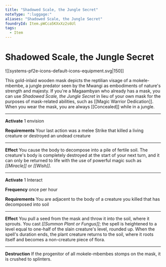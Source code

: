 ```yaml
---
title: "Shadowed Scale, the Jungle Secret"
noteType: ":luggage:"
aliases: "Shadowed Scale, the Jungle Secret"
foundryId: Item.pWCca5KXxXz2s6Ul
tags:
  - Item
---
```


# Shadowed Scale, the Jungle Secret
![[systems-pf2e-icons-default-icons-equipment.svg|150]]

This gold-inlaid wooden mask depicts the reptilian visage of a mokele-mbembe, a jungle predator seen by the Mwangi as embodiments of nature's strength and majesty. If you're a Magaambyan who already has a mask, you can use _Shadowed Scale, the Jungle Secret_ in lieu of your own mask for the purposes of mask-related abilities, such as [[Magic Warrior Dedication]]. When you wear the mask, you are always [[Concealed]] while in a jungle.

* * *

**Activate** 1 envision

**Requirements** Your last action was a melee Strike that killed a living creature or destroyed an undead creature

* * *

**Effect** You cause the body to decompose into a pile of fertile soil. The creature's body is completely destroyed at the start of your next turn, and it can only be returned to life with the use of powerful magic such as _[[Miracle]]_ or _[[Wish]]_.

* * *

**Activate** 1 Interact

**Frequency** once per hour

**Requirements** You are adjacent to the body of a creature you killed that has decomposed into soil

* * *

**Effect** You pull a seed from the mask and throw it into the soil, where it sprouts. You cast _[[Summon Plant or Fungus]]_; the spell is heightened to a level equal to one-half of the slain creature's level, rounded up. When the spell's duration ends, the plant creature returns to the soil, where it roots itself and becomes a non-creature piece of flora.

* * *

**Destruction** If the progenitor of all mokele-mbembes stomps on the mask, it is crushed to splinters.
